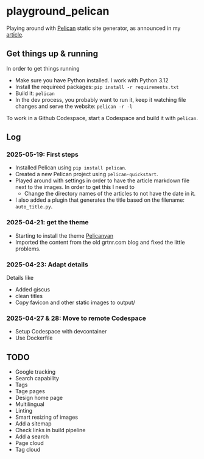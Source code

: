 # playground_pelican

Playing around with [Pelican](https://blog.getpelican.com/) static site generator, as announced in my [article](https://grtnr.com/2025-04-18-digital-garden.html).

## Get things up & running

In order to get things running

- Make sure you have Python installed. I work with Python 3.12
- Install the requireed packages: `pip install -r requirements.txt`
- Build it: `pelican`
- In the dev process, you probably want to run it, keep it watching file changes and serve the website: `pelican -r -l`

To work in a Github Codespace, start a Codespace and build it with `pelican`.

## Log

### 2025-05-19: First steps

- Installed Pelican using `pip install pelican`.
- Created a new Pelican project using `pelican-quickstart`.
- Played around with settings in order to have the article markdown file next to the images. In order to get this I need to
  - Change the directory names of the articles to not have the date in it.
- I also added a plugin that generates the title based on the filename: `auto_title.py`.

### 2025-04-21: get the theme

- Starting to install the theme [Pelicanyan](https://github.com/thomaswilley/pelicanyan?tab=readme-ov-file#pelicanyan)
- Imported the content from the old grtnr.com blog and fixed the little problems.

### 2025-04-23: Adapt details

Details like

- Added giscus
- clean titles
- Copy favicon and other static images to output/

### 2025-04-27 & 28: Move to remote Codespace

- Setup Codespace with devcontainer
- Use Dockerfile

## TODO

- Google tracking
- Search capability
- Tags
- Tage pages
- Design home page
- Multilingual
- Linting
- Smart resizing of images
- Add a sitemap
- Check links in build pipeline
- Add a search
- Page cloud
- Tag cloud
